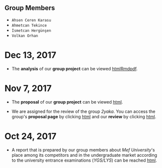 
## Group Members
+ `Ahsen Ceren Karasu`
+ `Ahmetcan Tekince`
+ `İsmetcan Hergünşen`
+ `Volkan Orhan`

# **Dec 13, 2017** 
+ The **analysis** of our **group project** can be viewed [html](NYC_Ted_Talks.html)[Rmd](NYC_Ted_Talks.Rmd)[pdf](NYC_Ted_Talks.pdf).

# **Nov 7, 2017** 
+ The **proposal** of our **group project** can be viewed [html](NYC_Ted_Talks.html).

+ We are assigned for the review of the group _2yaka_. You can access the group's **proposal page** by clicking [html](https://mef-bda503.github.io/gpj-2yaka/Group_Project2Yaka.html) and our **review** by clicking [html](review.html).

# **Oct 24, 2017**
+ A report that is prepared by our group members about _Mef University_'s place among its competitors and in the undergraduate market according to the university entrance examinations (_YGS/LYS_) can be reached [html](hw3.html).
